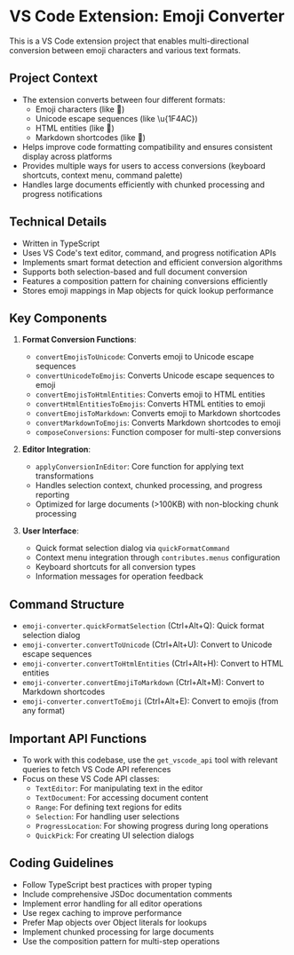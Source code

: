 <!-- Use this file to provide workspace-specific custom instructions to Copilot. For more details, visit https://code.visualstudio.com/docs/copilot/copilot-customization#_use-a-githubcopilotinstructionsmd-file -->

# VS Code Extension: Emoji Converter

This is a VS Code extension project that enables multi-directional conversion between emoji characters and various text formats.

## Project Context

- The extension converts between four different formats:
  - Emoji characters (like 💬)
  - Unicode escape sequences (like \u{1F4AC})
  - HTML entities (like &#128172;)
  - Markdown shortcodes (like :speech_balloon:)
- Helps improve code formatting compatibility and ensures consistent display across platforms
- Provides multiple ways for users to access conversions (keyboard shortcuts, context menu, command palette)
- Handles large documents efficiently with chunked processing and progress notifications

## Technical Details

- Written in TypeScript
- Uses VS Code's text editor, command, and progress notification APIs
- Implements smart format detection and efficient conversion algorithms
- Supports both selection-based and full document conversion
- Features a composition pattern for chaining conversions efficiently
- Stores emoji mappings in Map objects for quick lookup performance

## Key Components

1. **Format Conversion Functions**:
   - `convertEmojisToUnicode`: Converts emoji to Unicode escape sequences
   - `convertUnicodeToEmojis`: Converts Unicode escape sequences to emoji
   - `convertEmojisToHtmlEntities`: Converts emoji to HTML entities
   - `convertHtmlEntitiesToEmojis`: Converts HTML entities to emoji
   - `convertEmojisToMarkdown`: Converts emoji to Markdown shortcodes
   - `convertMarkdownToEmojis`: Converts Markdown shortcodes to emoji
   - `composeConversions`: Function composer for multi-step conversions

2. **Editor Integration**:
   - `applyConversionInEditor`: Core function for applying text transformations
   - Handles selection context, chunked processing, and progress reporting
   - Optimized for large documents (>100KB) with non-blocking chunk processing

3. **User Interface**:
   - Quick format selection dialog via `quickFormatCommand`
   - Context menu integration through `contributes.menus` configuration
   - Keyboard shortcuts for all conversion types
   - Information messages for operation feedback

## Command Structure

- `emoji-converter.quickFormatSelection` (Ctrl+Alt+Q): Quick format selection dialog
- `emoji-converter.convertToUnicode` (Ctrl+Alt+U): Convert to Unicode escape sequences
- `emoji-converter.convertToHtmlEntities` (Ctrl+Alt+H): Convert to HTML entities
- `emoji-converter.convertEmojiToMarkdown` (Ctrl+Alt+M): Convert to Markdown shortcodes
- `emoji-converter.convertToEmoji` (Ctrl+Alt+E): Convert to emojis (from any format)

## Important API Functions

- To work with this codebase, use the `get_vscode_api` tool with relevant queries to fetch VS Code API references
- Focus on these VS Code API classes:
  - `TextEditor`: For manipulating text in the editor
  - `TextDocument`: For accessing document content
  - `Range`: For defining text regions for edits
  - `Selection`: For handling user selections
  - `ProgressLocation`: For showing progress during long operations
  - `QuickPick`: For creating UI selection dialogs

## Coding Guidelines

- Follow TypeScript best practices with proper typing
- Include comprehensive JSDoc documentation comments
- Implement error handling for all editor operations
- Use regex caching to improve performance
- Prefer Map objects over Object literals for lookups
- Implement chunked processing for large documents
- Use the composition pattern for multi-step operations

